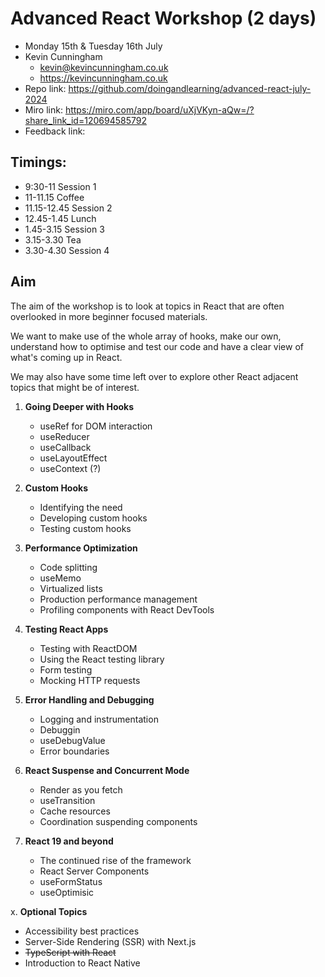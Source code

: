 # Advanced React Workshop (2 days)

- Monday 15th & Tuesday 16th July
- Kevin Cunningham
  - kevin@kevincunningham.co.uk
  - https://kevincunningham.co.uk
- Repo link: https://github.com/doingandlearning/advanced-react-july-2024
- Miro link: https://miro.com/app/board/uXjVKyn-aQw=/?share_link_id=120694585792
- Feedback link:

## Timings:

- 9:30-11 Session 1
- 11-11.15 Coffee
- 11.15-12.45 Session 2
- 12.45-1.45 Lunch
- 1.45-3.15 Session 3
- 3.15-3.30 Tea
- 3.30-4.30 Session 4

## Aim

The aim of the workshop is to look at topics in React that are often overlooked in more beginner focused materials.

We want to make use of the whole array of hooks, make our own, understand how to optimise and test our code and have a clear view of what's coming up in React.

We may also have some time left over to explore other React adjacent topics that might be of interest.

1. **Going Deeper with Hooks**

   - useRef for DOM interaction
   - useReducer
   - useCallback
   - useLayoutEffect
   - useContext (?)

2. **Custom Hooks**

   - Identifying the need
   - Developing custom hooks
   - Testing custom hooks

3. **Performance Optimization**

   - Code splitting
   - useMemo
   - Virtualized lists
   - Production performance management
   - Profiling components with React DevTools

4. **Testing React Apps**

   - Testing with ReactDOM
   - Using the React testing library
   - Form testing
   - Mocking HTTP requests

5. **Error Handling and Debugging**

   - Logging and instrumentation
   - Debuggin
   - useDebugValue
   - Error boundaries

6. **React Suspense and Concurrent Mode**

   - Render as you fetch
   - useTransition
   - Cache resources
   - Coordination suspending components

7. **React 19 and beyond**
   - The continued rise of the framework
   - React Server Components
   - useFormStatus
   - useOptimisic

x. **Optional Topics**

- Accessibility best practices
- Server-Side Rendering (SSR) with Next.js
- ~~TypeScript with React~~
- Introduction to React Native
